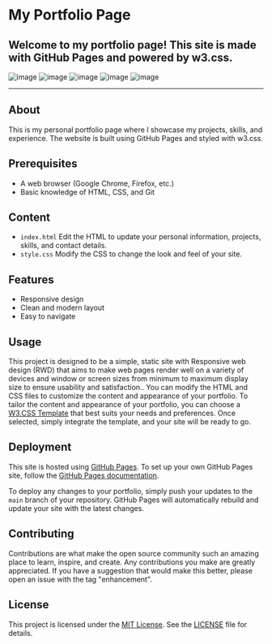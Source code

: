# My Portfolio Page
## Welcome to my portfolio page! This site is made with GitHub Pages and powered by w3.css.
![image](https://img.shields.io/badge/GitHub%20Pages-222222?style=for-the-badge&logo=GitHub%20Pages&logoColor=white)
![image](https://img.shields.io/badge/W3Schools-04AA6D?style=for-the-badge&logo=W3Schools&logoColor=white)
![image](https://img.shields.io/badge/Font_Awesome-339AF0?style=for-the-badge&logo=fontawesome&logoColor=white)
![image](https://img.shields.io/badge/CSS3-1572B6?style=for-the-badge&logo=css3&logoColor=white)
![image](https://img.shields.io/badge/HTML5-E34F26?style=for-the-badge&logo=html5&logoColor=white)

---
## About
This is my personal portfolio page where I showcase my projects, skills, and experience. The website is built using GitHub Pages and styled with w3.css.

## Prerequisites
- A web browser (Google Chrome, Firefox, etc.)
- Basic knowledge of HTML, CSS, and Git

## Content
- `index.html` Edit the HTML to update your personal information, projects, skills, and contact details.
- `style.css` Modify the CSS to change the look and feel of your site.

## Features
- Responsive design
- Clean and modern layout
- Easy to navigate

## Usage
This project is designed to be a simple, static site with Responsive web design (RWD) that aims to make web pages render well on a variety of devices and window or screen sizes from minimum to maximum display size to ensure usability and satisfaction.. You can modify the HTML and CSS files to customize the content and appearance of your portfolio. To tailor the content and appearance of your portfolio, you can choose a [W3.CSS Template](https://www.w3schools.com/w3css/w3css_templates.asp) that best suits your needs and preferences. Once selected, simply integrate the template, and your site will be ready to go.

## Deployment

This site is hosted using [GitHub Pages](https://pages.github.com/). To set up your own GitHub Pages site, follow the [GitHub Pages documentation](https://docs.github.com/en/pages/getting-started-with-github-pages).

To deploy any changes to your portfolio, simply push your updates to the `main` branch of your repository. GitHub Pages will automatically rebuild and update your site with the latest changes.


## Contributing
Contributions are what make the open source community such an amazing place to learn, inspire, and create. Any contributions you make are greatly appreciated.
If you have a suggestion that would make this better, please open an issue with the tag "enhancement".

## License
This project is licensed under the [MIT License](LICENSE). See the [LICENSE](LICENSE) file for details.

